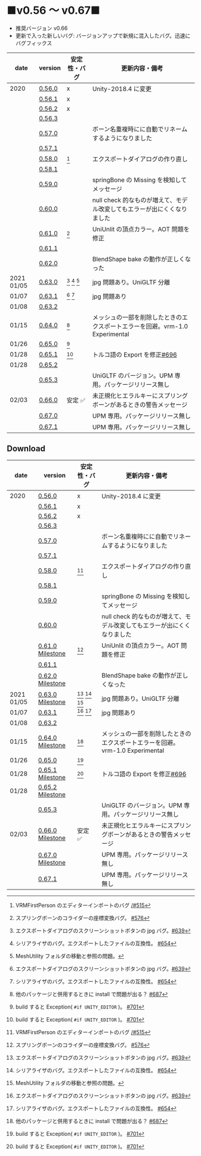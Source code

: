 # ■v0.56 ～ v0.67■

- 推奨バージョン v0.66
- 更新で入った新しいバグ: バージョンアップで新規に混入したバグ。迅速にバグフィックス

| date       | version                                                       | 安定性・バグ           | 更新内容・備考                                                               |
| ---------- | ------------------------------------------------------------- | ---------------------- | ---------------------------------------------------------------------------- |
| 2020       | [0.56.0](http://github.com/vrm-c/UniVRM/releases/tag/v0.56.0) | x                      | Unity-2018.4 に変更                                                          |
|            | [0.56.1](http://github.com/vrm-c/UniVRM/releases/tag/v0.56.1) | x                      |                                                                              |
|            | [0.56.2](http://github.com/vrm-c/UniVRM/releases/tag/v0.56.2) | x                      |                                                                              |
|            | [0.56.3](http://github.com/vrm-c/UniVRM/releases/tag/v0.56.3) |                        |                                                                              |
|            | [0.57.0](http://github.com/vrm-c/UniVRM/releases/tag/v0.57.0) |                        | ボーン名重複時にに自動でリネームするようになりました                         |
|            | [0.57.1](http://github.com/vrm-c/UniVRM/releases/tag/v0.57.1) |                        |                                                                              |
|            | [0.58.0](http://github.com/vrm-c/UniVRM/releases/tag/v0.58.0) | [^firstperson_import]  | エクスポートダイアログの作り直し                                             |
|            | [0.58.1](http://github.com/vrm-c/UniVRM/releases/tag/v0.58.1) |                        |                                                                              |
|            | [0.59.0](http://github.com/vrm-c/UniVRM/releases/tag/v0.59.0) |                        | springBone の Missing を検知してメッセージ                                   |
|            | [0.60.0](http://github.com/vrm-c/UniVRM/releases/tag/v0.60.0) |                        | null check 的なものが増えて、モデル改変してもエラーが出にくくなりました      |
|            | [0.61.0](http://github.com/vrm-c/UniVRM/releases/tag/v0.61.0) | [^springcollider]      | UniUnlit の頂点カラー。AOT 問題を修正                                        |
|            | [0.61.1](http://github.com/vrm-c/UniVRM/releases/tag/v0.61.1) |                        |                                                                              |
|            | [0.62.0](http://github.com/vrm-c/UniVRM/releases/tag/v0.62.0) |                        | BlendShape bake の動作が正しくなった                                         |
| 2021 01/05 | [0.63.0](http://github.com/vrm-c/UniVRM/releases/tag/v0.63.0) | [^jpg] [^kwmap] [^upm] | jpg 問題あり。UniGLTF 分離                                                   |
| 01/07      | [0.63.1](http://github.com/vrm-c/UniVRM/releases/tag/v0.63.1) | [^jpg] [^kwmap]        | jpg 問題あり                                                                 |
| 01/08      | [0.63.2](http://github.com/vrm-c/UniVRM/releases/tag/v0.63.2) |                        |                                                                              |
| 01/15      | [0.64.0](http://github.com/vrm-c/UniVRM/releases/tag/v0.64.0) | [^asmdef]              | メッシュの一部を削除したときのエクスポートエラーを回避。vrm-1.0 Experimental |
| 01/26      | [0.65.0](http://github.com/vrm-c/UniVRM/releases/tag/v0.65.0) | [^build]               |                                                                              |
| 01/28      | [0.65.1](http://github.com/vrm-c/UniVRM/releases/tag/v0.65.1) | [^build]               | トルコ語の Export を修正[\#696](https://github.com/vrm-c/UniVRM/issues/696)  |
| 01/28      | [0.65.2](http://github.com/vrm-c/UniVRM/releases/tag/v0.65.2) |                        |                                                                              |
|            | [0.65.3](http://github.com/vrm-c/UniVRM/releases/tag/v0.65.3) |                        | UniGLTF のバージョン。UPM 専用。パッケージリリース無し                       |
| 02/03      | [0.66.0](http://github.com/vrm-c/UniVRM/releases/tag/v0.66.0) | 安定 ✅                | 未正規化ヒエラルキーにスプリングボーンがあるときの警告メッセージ             |
|            | [0.67.0](http://github.com/vrm-c/UniVRM/releases/tag/v0.67.0) |                        | UPM 専用。パッケージリリース無し                                             |
|            | [0.67.1](http://github.com/vrm-c/UniVRM/releases/tag/v0.67.1) |                        | UPM 専用。パッケージリリース無し                                             |

## Download

| date       | version                                                                                                                          | 安定性・バグ           | 更新内容・備考                                                               |
| ---------- | -------------------------------------------------------------------------------------------------------------------------------- | ---------------------- | ---------------------------------------------------------------------------- |
| 2020       | [0.56.0](http://github.com/vrm-c/UniVRM/releases/tag/v0.56.0)                                                                    | x                      | Unity-2018.4 に変更                                                          |
|            | [0.56.1](http://github.com/vrm-c/UniVRM/releases/tag/v0.56.1)                                                                    | x                      |                                                                              |
|            | [0.56.2](http://github.com/vrm-c/UniVRM/releases/tag/v0.56.2)                                                                    | x                      |                                                                              |
|            | [0.56.3](http://github.com/vrm-c/UniVRM/releases/tag/v0.56.3)                                                                    |                        |                                                                              |
|            | [0.57.0](http://github.com/vrm-c/UniVRM/releases/tag/v0.57.0)                                                                    |                        | ボーン名重複時にに自動でリネームするようになりました                         |
|            | [0.57.1](http://github.com/vrm-c/UniVRM/releases/tag/v0.57.1)                                                                    |                        |                                                                              |
|            | [0.58.0](http://github.com/vrm-c/UniVRM/releases/tag/v0.58.0)                                                                    | [^firstperson_import]  | エクスポートダイアログの作り直し                                             |
|            | [0.58.1](http://github.com/vrm-c/UniVRM/releases/tag/v0.58.1)                                                                    |                        |                                                                              |
|            | [0.59.0](http://github.com/vrm-c/UniVRM/releases/tag/v0.59.0)                                                                    |                        | springBone の Missing を検知してメッセージ                                   |
|            | [0.60.0](http://github.com/vrm-c/UniVRM/releases/tag/v0.60.0)                                                                    |                        | null check 的なものが増えて、モデル改変してもエラーが出にくくなりました      |
|            | [0.61.0](http://github.com/vrm-c/UniVRM/releases/tag/v0.61.0) [Milestone](https://github.com/vrm-c/UniVRM/milestone/20?closed=1) | [^springcollider]      | UniUnlit の頂点カラー。AOT 問題を修正                                        |
|            | [0.61.1](http://github.com/vrm-c/UniVRM/releases/tag/v0.61.1)                                                                    |                        |                                                                              |
|            | [0.62.0](http://github.com/vrm-c/UniVRM/releases/tag/v0.62.0) [Milestone](https://github.com/vrm-c/UniVRM/milestone/21?closed=1) |                        | BlendShape bake の動作が正しくなった                                         |
| 2021 01/05 | [0.63.0](http://github.com/vrm-c/UniVRM/releases/tag/v0.63.0) [Milestone](https://github.com/vrm-c/UniVRM/milestone/25?closed=1) | [^jpg] [^kwmap] [^upm] | jpg 問題あり。UniGLTF 分離                                                   |
| 01/07      | [0.63.1](http://github.com/vrm-c/UniVRM/releases/tag/v0.63.1)                                                                    | [^jpg] [^kwmap]        | jpg 問題あり                                                                 |
| 01/08      | [0.63.2](http://github.com/vrm-c/UniVRM/releases/tag/v0.63.2)                                                                    |                        |                                                                              |
| 01/15      | [0.64.0](http://github.com/vrm-c/UniVRM/releases/tag/v0.64.0) [Milestone](https://github.com/vrm-c/UniVRM/milestone/23?closed=1) | [^asmdef]              | メッシュの一部を削除したときのエクスポートエラーを回避。vrm-1.0 Experimental |
| 01/26      | [0.65.0](http://github.com/vrm-c/UniVRM/releases/tag/v0.65.0)                                                                    | [^build]               |                                                                              |
| 01/28      | [0.65.1](http://github.com/vrm-c/UniVRM/releases/tag/v0.65.1) [Milestone](https://github.com/vrm-c/UniVRM/milestone/28?closed=1) | [^build]               | トルコ語の Export を修正[\#696](https://github.com/vrm-c/UniVRM/issues/696)  |
| 01/28      | [0.65.2](http://github.com/vrm-c/UniVRM/releases/tag/v0.65.2) [Milestone](https://github.com/vrm-c/UniVRM/milestone/29?closed=1) |                        |                                                                              |
|            | [0.65.3](http://github.com/vrm-c/UniVRM/releases/tag/v0.65.3)                                                                    |                        | UniGLTF のバージョン。UPM 専用。パッケージリリース無し                       |
| 02/03      | [0.66.0](http://github.com/vrm-c/UniVRM/releases/tag/v0.66.0) [Milestone](https://github.com/vrm-c/UniVRM/milestone/26?closed=1) | 安定 ✅                | 未正規化ヒエラルキーにスプリングボーンがあるときの警告メッセージ             |
|            | [0.67.0](http://github.com/vrm-c/UniVRM/releases/tag/v0.67.0) [Milestone](https://github.com/vrm-c/UniVRM/milestone/27?closed=1) |                        | UPM 専用。パッケージリリース無し                                             |
|            | [0.67.1](http://github.com/vrm-c/UniVRM/releases/tag/v0.67.1)                                                                    |                        | UPM 専用。パッケージリリース無し                                             |

[^springcollider]: スプリングボーンのコライダーの座標変換バグ。 [\#576](https://github.com/vrm-c/UniVRM/issues/576)
[^jpg]: エクスポートダイアログのスクリーンショットボタンの jpg バグ。[\#639](https://github.com/vrm-c/UniVRM/issues/639)
[^kwmap]: シリアライザのバグ。エクスポートしたファイルの互換性。 [\#654](https://github.com/vrm-c/UniVRM/issues/654)
[^upm]: MeshUtility フォルダの移動と参照の問題。
[^asmdef]: 他のパッケージと併用するときに install で問題が出る？ [\#687](https://github.com/vrm-c/UniVRM/pull/687)
[^build]: build すると Exception( `#if UNITY_EDITOR` )。 [\#701](https://github.com/vrm-c/UniVRM/issues/701)
[^firstperson_import]: VRMFirstPerson のエディターインポートのバグ [/#515](https://github.com/vrm-c/UniVRM/issues/515)
